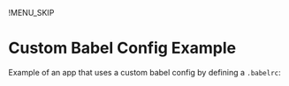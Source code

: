 !MENU_SKIP

# Custom Babel Config Example

Example of an app that uses a custom babel config by defining a `.babelrc`:

